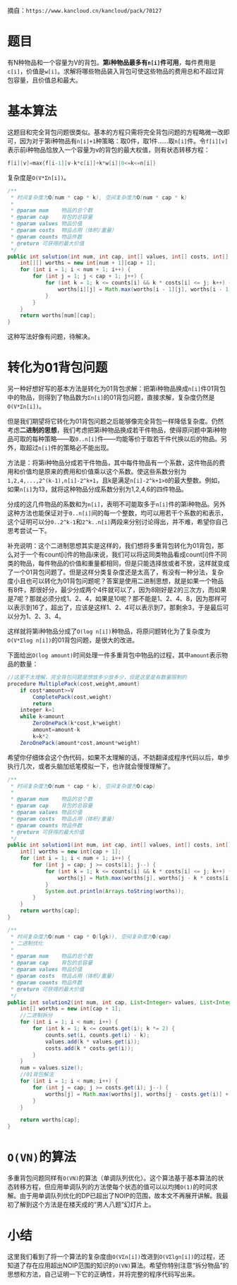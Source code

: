 摘自：`https://www.kancloud.cn/kancloud/pack/70127`

# 题目
有N种物品和一个容量为V的背包。**第i种物品最多有`n[i]`件可用**，每件费用是`c[i]`，价值是`w[i]`。求解将哪些物品装入背包可使这些物品的费用总和不超过背包容量，且价值总和最大。

# 基本算法
这题目和完全背包问题很类似。基本的方程只需将完全背包问题的方程略微一改即可，因为对于第i种物品有`n[i]+1`种策略：取0件，取1件……取`n[i]`件。令`f[i][v]`表示前i种物品恰放入一个容量为v的背包的最大权值，则有状态转移方程：

```java
f[i][v]=max{f[i-1][v-k*c[i]]+k*w[i]|0<=k<=n[i]}
```

复杂度是`O(V*Σn[i])`。

```java
/**
 * 时间复杂度为O(num * cap * k), 空间复杂度为O(num * cap * k)
 *
 * @param num    物品的总个数
 * @param cap    背包的总容量
 * @param values 物品价值
 * @param costs  物品占用（体积/重量）
 * @param counts 物品件数
 * @return 可获得的最大价值
 */
public int solution(int num, int cap, int[] values, int[] costs, int[] counts) {
	int[][] worths = new int[num + 1][cap + 1];
	for (int i = 1; i < num + 1; i++) {
		for (int j = 1; j < cap + 1; j++) {
			for (int k = 1; k <= counts[i] && k * costs[i] <= j; k++) {
				worths[i][j] = Math.max(worths[i - 1][j], worths[i - 1][j - k * costs[i]] + k * values[i]);
			}
		}
	}
	return worths[num][cap];
}
```

这种写法好像有问题，待解决。

# 转化为01背包问题
另一种好想好写的基本方法是转化为01背包求解：把第i种物品换成`n[i]`件01背包中的物品，则得到了物品数为`Σn[i]`的01背包问题，直接求解，复杂度仍然是`O(V*Σn[i])`。

但是我们期望将它转化为01背包问题之后能够像完全背包一样降低复杂度。仍然考虑**二进制的思想**，我们考虑把第i种物品换成若干件物品，使得原问题中第i种物品可取的每种策略——取`0..n[i]`件——均能等价于取若干件代换以后的物品。另外，取超过`n[i]`件的策略必不能出现。

方法是：将第i种物品分成若干件物品，其中每件物品有一个系数，这件物品的费用和价值均是原来的费用和价值乘以这个系数。使这些系数分别为`1,2,4,...,2^(k-1),n[i]-2^k+1`，且k是满足`n[i]-2^k+1>0`的最大整数。例如，如果`n[i]`为13，就将这种物品分成系数分别为1,2,4,6的四件物品。

分成的这几件物品的系数和为`n[i]`，表明不可能取多于`n[i]`件的第i种物品。另外这种方法也能保证对于`0..n[i]`间的每一个整数，均可以用若干个系数的和表示，这个证明可以分`0..2^k-1`和`2^k..n[i]`两段来分别讨论得出，并不难，希望你自己思考尝试一下。

补充说明：这个二进制思想其实是这样的，我们想将多重背包转化为01背包，那么对于一个有count[i]件的物品i来说，我们可以将这同类物品看成count[i]件不同类的物品，每件物品的价值和重量都相同，但是只能选择放或者不放，这样就变成了一个01背包问题了。但是这样分类复杂度还是太高了，有没有一种分法，复杂度小且也可以转化为01背包问题呢？答案是使用二进制思想，就是如果一个物品有8件，那很好分，最少分成两个4件就可以了，因为8刚好是2的三次方，而如果是7呢？那就必须分成1、2、4，如果是10呢？那不能是1、2、4、8，因为那样可以表示到16了，超出了，应该是这样1、2、4可以表示到7，那剩余3，于是最后可以分为1、2、3、4。

这样就将第i种物品分成了`O(log n[i])`种物品，将原问题转化为了复杂度为`O(V*Σlog n[i])`的01背包问题，是很大的改进。

下面给出`O(log amount)`时间处理一件多重背包中物品的过程，其中`amount`表示物品的数量：

```java
//这里不太理解，完全背包问题是想放多少放多少，但是这里是有数量限制的
procedure MultiplePack(cost,weight,amount)
    if cost*amount>=V
        CompletePack(cost,weight)
        return
    integer k=1
    while k<amount
        ZeroOnePack(k*cost,k*weight)
        amount=amount-k
        k=k*2
    ZeroOnePack(amount*cost,amount*weight)
```

希望你仔细体会这个伪代码，如果不太理解的话，不妨翻译成程序代码以后，单步执行几次，或者头脑加纸笔模拟一下，也许就会慢慢理解了。

```java
/**
 * 时间复杂度为O(num * cap * k), 空间复杂度为O(cap)
 *
 * @param num    物品的总个数
 * @param cap    背包的总容量
 * @param values 物品价值
 * @param costs  物品占用（体积/重量）
 * @param counts 物品件数
 * @return 可获得的最大价值
 */
public int solution1(int num, int cap, int[] values, int[] costs, int[] counts) {
	int[] worths = new int[cap + 1];
	for (int i = 1; i < num + 1; i++) {
		for (int j = cap; j >= costs[i]; j--) {
			for (int k = 1; k <= counts[i] && k * costs[i] <= j; k++) {
				worths[j] = Math.max(worths[j], worths[j - k * costs[i]] + k * values[i]);
			}
			System.out.println(Arrays.toString(worths));
		}
	}
	return worths[cap];
}
```



```java
/**
 * 时间复杂度为O(num * cap * O(lgk)), 空间复杂度为O(cap)
 * 二进制优化
 *
 * @param num    物品的总个数
 * @param cap    背包的总容量
 * @param values 物品价值
 * @param costs  物品占用（体积/重量）
 * @param counts 物品件数
 * @return 可获得的最大价值
 */
public int solution2(int num, int cap, List<Integer> values, List<Integer> costs, List<Integer> counts) {
	int[] worths = new int[cap + 1];
	//二进制拆分
	for (int i = 1; i < num; i++) {
		for (int k = 1; k <= counts.get(i); k *= 2) {
			counts.set(i, counts.get(i) - k);
			values.add(k * values.get(i));
			costs.add(k * costs.get(i));
		}
	}
	num = values.size();
	//01背包解法
	for (int i = 1; i < num; i++) {
		for (int j = cap; j >= costs.get(i); j--) {
			worths[j] = Math.max(worths[j], worths[j - costs.get(i)] + values.get(i));
		}
	}

	return worths[cap];
}
```



# `O(VN)`的算法
多重背包问题同样有`O(VN)`的算法（单调队列优化）。这个算法基于基本算法的状态转移方程，但应用单调队列的方法使每个状态的值可以以均摊`O(1)`的时间求解。由于用单调队列优化的DP已超出了NOIP的范围，故本文不再展开讲解。我最初了解到这个方法是在楼天成的“男人八题”幻灯片上。

# 小结
这里我们看到了将一个算法的复杂度由`O(VΣn[i])`改进到`O(VΣlgn[i])`的过程，还知道了存在应用超出NOIP范围的知识的`O(VN)`算法。希望你特别注意“拆分物品”的思想和方法，自己证明一下它的正确性，并将完整的程序代码写出来。